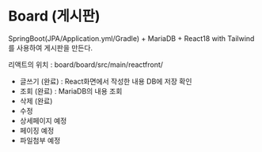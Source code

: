 # Board (게시판)

SpringBoot(JPA/Application.yml/Gradle) + MariaDB + React18 with Tailwind를 사용하여 게시판을 만든다.

리액트의 위치 : board/board/src/main/reactfront/

- 글쓰기 (완료) : React화면에서 작성한 내용 DB에 저장 확인
- 조회 (완료) : MariaDB의 내용 조회
- 삭제 (완료)
- 수정
- 상세페이지 예정
- 페이징 예정
- 파일첨부 예정
